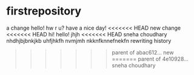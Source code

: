 # firstrepository
a change 
hello!
hw r u?
have a nice day!
<<<<<<< HEAD
new change
<<<<<<< HEAD
hi!
hello!
jhjh
<<<<<<< HEAD
sneha choudhary
nhdhjbjbnkjkb
uhfjhkfh
nvmjmh
nkknfknnefnekfn
rewriting history
>>>>>>> parent of abac612... new
=======
>>>>>>> parent of 4e10928... sneha choudhary



